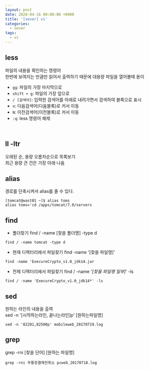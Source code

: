 ```yaml
---
layout: post
date: 2020-04-16 00:00:00 +0900
title: '[sever] vi'
categories:
  - sever
tags:
  - vi
---
```


## less
파일의 내용을 확인하는 명령어  
한번에 보여지는 만큼만 읽어서 출력하기 때문에 대용량 파일을 열어볼때 용이

- `gg`: 파일의 가장 마지막으로
- `shift + g`: 파일의 가장 앞으로
- `/ [검색어]`: 입력한 검색어를 아래로 내려가면서 검색하여 블록으로 표시
- `n`: 다음검색어(다음블록)로 커서 이동
- `N`: 이전검색어(이전블록)로 커서 이동
- `:q`: less 명령어 해제

<br>

## ll -ltr
오래된 순, 용량 오름차순으로 목록보기  
최근 용량 큰 건은 가장 아래 나옴


## alias
경로를 단축시켜서 alias를 줄 수 있다.

```
[tomcat@wast01 ~]$ alias toms
alias toms='cd /apps/tomcat/7.0/servers
```

## find

- 폴더찾기
find / -name [찾을 폴더명] -type d

```
find / -name tomcat -type d
```

- 현재 디렉터리에서 파일찾기
find -name '[찾을 파일명]'

```
find -name 'ExecureCrypto_v1.0_jdk14.jar
```

- 전체 디렉터리에서 파일찾기
find / -name '*[찾을 파일명 일부]*' -ls

```
find / -name 'ExecureCrypto_v1.0_jdk14*' -ls
```

## sed
원하는 라인의 내용을 출력  
sed -n '[시작하는라인, 끝나는라인]p' [원하는파일명]

```
sed -n '82201,82500p' mobileweb_20170719.log
```
## grep
grep -rni [찾을 단어] [원하는 파일명]

```
grep -rni 무통장결제전취소 pcweb_20170718.log
```
